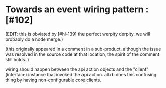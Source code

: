 # Towards an event wiring pattern :[#102]

(EDIT: this is obviated by [#hl-139] the perfect werpity derpity. we will
probably do a node merge.)

(this originally appeared in a comment in a sub-product. although the
issue was resolved in the source code at that location, the spirit of
the comment still holds..)

wiring should happen between the api action objects and the "client"
(interface) instance that invoked the api action.
all.rb does this confusing thing by having non-configurable core
clients.
